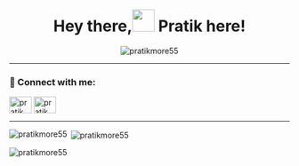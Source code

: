 
<h1 align="center">Hey there,<img src="https://raw.githubusercontent.com/MartinHeinz/MartinHeinz/master/wave.gif" width="40px"> Pratik here!</h1>

<p align="center"> <img src="https://komarev.com/ghpvc/?username=practiceandcodes&label=Profile%20views&color=0e75b6&style=flat" alt="pratikmore55" /> </p>

---

<h3 align="left">🤝 Connect with me:</h3>
<p align="left">
<a href="https://twitter.com/pratik_more55" target="blank"><img align="center" src="https://raw.githubusercontent.com/rahuldkjain/github-profile-readme-generator/master/src/images/icons/Social/twitter.svg" alt="pratik" height="30" width="40" /></a>
<a href="https://www.linkedin.com/in/pratik-more-0397bb291" target="blank"><img align="center" src="https://raw.githubusercontent.com/rahuldkjain/github-profile-readme-generator/master/src/images/icons/Social/linked-in-alt.svg" alt="pratik" height="30" width="40" /></a>
</p>

---

<p><img align="left" src="https://github-readme-stats.vercel.app/api/top-langs?username=pratikmore55&show_icons=true&locale=en&layout=compact" alt="pratikmore55" /></p>

<p>&nbsp;<img align="center" src="https://github-readme-stats.vercel.app/api?username=pratikmore55&show_icons=true&locale=en" alt="pratikmore55" /></p>

<p><img align="center" src="https://github-readme-streak-stats.herokuapp.com/?user=pratikmore55&" alt="pratikmore55" /></p>
